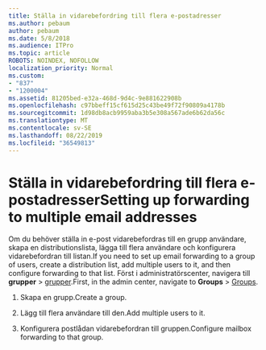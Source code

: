 ```yaml
---
title: Ställa in vidarebefordring till flera e-postadresser
ms.author: pebaum
author: pebaum
ms.date: 5/8/2018
ms.audience: ITPro
ms.topic: article
ROBOTS: NOINDEX, NOFOLLOW
localization_priority: Normal
ms.custom:
- "837"
- "1200004"
ms.assetid: 81205bed-e32a-468d-9d4c-9e881622908b
ms.openlocfilehash: c97bbeff15cf615d25c43be49f72f90809a4178b
ms.sourcegitcommit: 1d98db8acb9959aba3b5e308a567ade6b62da56c
ms.translationtype: MT
ms.contentlocale: sv-SE
ms.lasthandoff: 08/22/2019
ms.locfileid: "36549813"
---
```

# <a name="setting-up-forwarding-to-multiple-email-addresses"></a><span data-ttu-id="99a7b-102">Ställa in vidarebefordring till flera e-postadresser</span><span class="sxs-lookup"><span data-stu-id="99a7b-102">Setting up forwarding to multiple email addresses</span></span>

<span data-ttu-id="99a7b-103">Om du behöver ställa in e-post vidarebefordras till en grupp användare, skapa en distributionslista, lägga till flera användare och konfigurera vidarebefordran till listan.</span><span class="sxs-lookup"><span data-stu-id="99a7b-103">If you need to set up email forwarding to a group of users, create a distribution list, add multiple users to it, and then configure forwarding to that list.</span></span> <span data-ttu-id="99a7b-104">Först i administratörscenter, navigera till **grupper** > [grupper](https://portal.office.com/adminportal/home#/groups).</span><span class="sxs-lookup"><span data-stu-id="99a7b-104">First, in the admin center, navigate to **Groups** > [Groups](https://portal.office.com/adminportal/home#/groups).</span></span>
  
1. <span data-ttu-id="99a7b-105">Skapa en grupp.</span><span class="sxs-lookup"><span data-stu-id="99a7b-105">Create a group.</span></span>

2. <span data-ttu-id="99a7b-106">Lägg till flera användare till den.</span><span class="sxs-lookup"><span data-stu-id="99a7b-106">Add multiple users to it.</span></span>

3. <span data-ttu-id="99a7b-107">Konfigurera postlådan vidarebefordran till gruppen.</span><span class="sxs-lookup"><span data-stu-id="99a7b-107">Configure mailbox forwarding to that group.</span></span>
